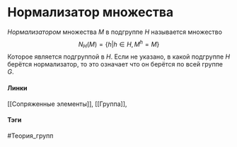# Нормализатор множества
*Нормализатором* множества $M$ в подгруппе $H$ называется множество
$$
N_H(M)=\{h|h\in H,M^h=M\}
$$
Которое является подгруппой в $H$. Если не указано, в какой подгруппе $H$ берётся нормализатор, то это означает что он берётся по всей группе $G$.
#### Линки 
[[Сопряженные элементы]], 
[[Группа]],
#### Тэги 
 #Теория_групп 